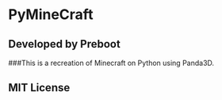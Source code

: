# PyMineCraft

## Developed by Preboot

###This is a recreation of Minecraft on Python using Panda3D.

## MIT License
